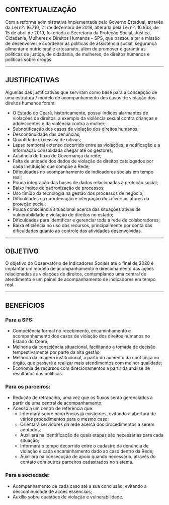 ## CONTEXTUALIZAÇÃO

Com a reforma administrativa implementada pelo Governo Estadual, através da Lei nº.
16.710, 21 de dezembro de 2018, alterada pela Lei nº. 16.863, de 15 de abril de 2019, foi
criada a Secretaria da Proteção Social, Justiça, Cidadania, Mulheres e Direitos Humanos –
SPS, que passou a ter a missão de desenvolver e coordenar as políticas de assistência
social, segurança alimentar e nutricional e artesanato, além de promover e garantir as
políticas de justiça, de cidadania, de mulheres, de direitos humanos e políticas sobre
drogas.

---

## JUSTIFICATIVAS

Algumas das justificativas que serviram como base para a concepção de uma estrutura /
modelo de acompanhamento dos casos de violação dos direitos humanos foram:

- O Estado do Ceará, historicamente, possui índices alarmantes de violações de
  direitos, a exemplo da violência sexual contra crianças e adolescentes e da
  violência contra a mulher;
- Subnotificação dos casos de violação dos direitos humanos;
- Descontinuidade das denúncias;
- Quantidade excessiva de oitivas;
- Lapso temporal extenso decorrido entre as violações, a notificação e a informação
  consolidada chegar até os gestores;
- Ausência do fluxo de Governança da rede;
- Falta de unidade dos dados de violação de direitos catalogados por cada
  Instituição que compõe a Rede;
- Dificuldades no acompanhamento de indicadores sociais em tempo real;
- Pouca integração das bases de dados relacionadas à proteção social;
- Baixo índice de padronização de processos;
- Uso tímido da tecnologia na gestão dos processos de negócio;
- Dificuldades na coordenação e integração dos diversos atores da proteção social;
- Pouca consciência situacional acerca das situações ativas de vulnerabilidade e
  violação de direitos no estado;
- Dificuldades para identificar e gerenciar toda a rede de colaboradores;
- Baixa eficiência no uso dos recursos, principalmente por conta das dificuldades
  quanto ao controle das atividades desenvolvidas.

---

## OBJETIVO

O objetivo do Observatório de Indicadores Sociais até o final de 2020 é implantar um
modelo de acompanhamento e direcionamento das ações relacionadas às violações de
direitos, contemplando uma central de atendimento e um painel de acompanhamento
de indicadores em tempo real.

---

## BENEFÍCIOS

### Para a SPS:

- Competência formal no recebimento, encaminhamento e acompanhamento dos
  casos de violação dos direitos humanos no Estado do Ceará;
- Melhoria da consciência situacional, facilitando a tomada de decisão
  tempestivamente por parte da alta gestão;
- Melhoria da imagem institucional, a partir do aumento da confiança no órgão, que
  passará a realizar mais atendimentos com melhor qualidade;
- Economia de recursos com direcionamentos a partir da análise de resultados das
  políticas.

### Para os parceiros:

- Redução de retrabalho, uma vez que os fluxos serão gerenciados a partir de uma
  central de acompanhamento;
- Acesso a um centro de referência que:
  - Informará sobre ocorrências já existentes, evitando a abertura de vários
    procedimentos para o mesmo caso;
  - Orientará servidores da rede acerca dos procedimentos a serem adotados;
  - Auxiliará na identificação de quais etapas são necessárias para cada
    situação;
  - Informará o tempo decorrido entre o cadastro da denúncia de violação e
    cada encaminhamento dado ao caso dentro da Rede;
  - Auxiliará na consecução de apoio quando necessário, através do contato
    com outros parceiros cadastrados no sistema.

### Para a sociedade:

- Acompanhamento de cada caso até a sua conclusão, evitando a descontinuidade
  de ações essenciais;
- Auxílio sobre questões de violação e vulnerabilidade.
